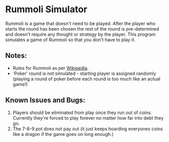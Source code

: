 # Rummoli Simulator
Rummoli is a game that doesn't need to be played. After the player who starts the round has been chosen the rest of the round is pre-determined and doesn't require any thought or strategy by the player. This program simulates a game of Rummoli so that you don't have to play it. 

## Notes: 
- Rules for Rummoli as per [Wikipedia](https://en.wikipedia.org/wiki/Rummoli#Play).
- 'Poker' round is not simulated - starting player is assigned randomly (playing a round of poker before each round is too much like an actual game!) 

## Known Issues and Bugs: 
1. Players should be eliminated from play once they run out of coins. Currently they're forced to play forever no matter how far into debt they go. 
2. The 7-8-9 pot does not pay out (it just keeps hoarding everyones coins like a dragon if the game goes on long enough.)
